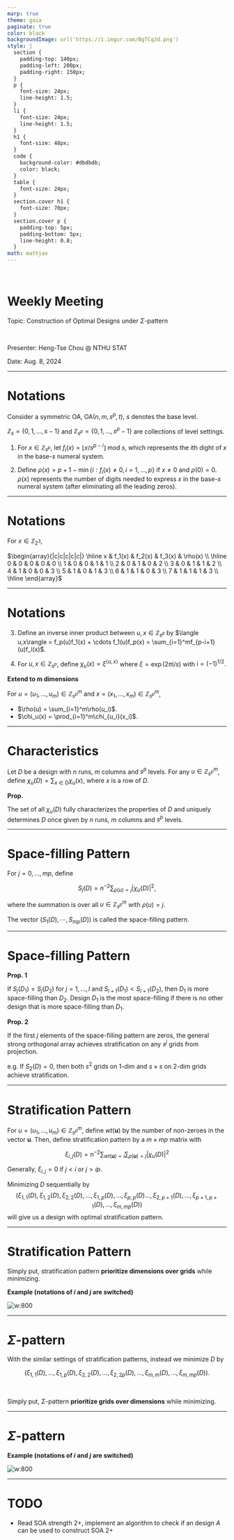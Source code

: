 ```yaml
---
marp: true
theme: gaia
paginate: true
color: black
backgroundImage: url('https://i.imgur.com/BgTCqJd.png')
style: |
  section {
    padding-top: 140px;
    padding-left: 200px;
    padding-right: 150px;
  }
  p {
    font-size: 24px;
    line-height: 1.5;
  } 
  li {
    font-size: 24px;
    line-height: 1.5;
  }
  h1 {
    font-size: 48px;
  }
  code {
    background-color: #dbdbdb;
    color: black;
  }
  table {
    font-size: 24px;
  }
  section.cover h1 {
    font-size: 70px;
  }
  section.cover p {
    padding-top: 5px;
    padding-bottom: 5px;
    line-height: 0.8;
  }
math: mathjax
---
```


<!-- _class: cover -->

<br>

# Weekly Meeting

Topic: Construction of Optimal Designs under $\Sigma$-pattern

<br>

Presenter: Heng-Tse Chou @ NTHU STAT

Date: Aug. 8, 2024

---

# Notations

Consider a symmetric OA, $\text{OA}(n, m, s^p, t)$, $s$ denotes the base level.

$\mathbb{Z}_s = \{0, 1, \dots, s-1\}$ and $\mathbb{Z}_{s^p} = \{0, 1, \dots, s^p-1\}$ are collections of level settings.

1. For $x\in\mathbb{Z}_{s^p}$, let $f_i(x) = \lfloor x/s^{p-i}\rfloor \;\text{mod} \;s$, which represents the $i$th dight of $x$ in the base-$s$ numeral system.

2. Define $\rho(x) = p+1-\min\{i:f_i(x)\neq0,i=1,\dots,p\}$ if $x\neq0$ and $\rho(0)=0$. $\rho(x)$ represents the number of digits needed to express $x$ in the base-$s$ numeral system (after eliminating all the leading zeros).

---

# Notations

For $x \in \mathbb{Z}_{2^3}$,

$\begin{array}{|c|c|c|c|c|}
\hline
x & f_1(x) & f_2(x) & f_3(x) & \rho(x) \\
\hline
0 & 0 & 0 & 0 & 0 \\
1 & 0 & 0 & 1 & 1 \\
2 & 0 & 1 & 0 & 2 \\
3 & 0 & 1 & 1 & 2 \\
4 & 1 & 0 & 0 & 3 \\
5 & 1 & 0 & 1 & 3 \\
6 & 1 & 1 & 0 & 3 \\
7 & 1 & 1 & 1 & 3 \\
\hline
\end{array}$

---

# Notations

3. Define an inverse inner product between $u, x \in\mathbb{Z}_{s^p}$ by
   $\langle u,x\rangle = f_p(u)f_1(x) + \cdots f_1(u)f_p(x) = \sum_{i=1}^mf_{p-i+1}(u)f_i(x)$.

4. For $u, x \in\mathbb{Z}_{s^p}$, define $\chi_u(x) = \xi^{\langle u,x\rangle}$ where $\xi=\exp(2\pi \text{i}/s)$ with $\text{i}=(-1)^{1/2}.$

**Extend to m dimensions**

For $u = (u_1, \dots, u_m)\in\mathbb{Z}^m_{s^p}$ and $x = (x_1, \dots, x_m)\in\mathbb{Z}^m_{s^p}$,

- $\rho(u) = \sum_{i=1}^m\rho(u_i)$.
- $\chi_u(x) = \prod_{i=1}^m\chi_{u_i}(x_i)$.

---

# Characteristics

Let $D$ be a design with $n$ runs, $m$ columns and $s^p$ levels. For any $u \in \mathbb{Z}^m_{s^p}$,
define $\chi_u(D)=\sum_{x\in\text{D}}\chi_u(x)$, where $x$ is a row of $D$.

**Prop.**

The set of all $\chi_u(D)$ fully characterizes the properties of $D$ and uniquely determines $D$ once given by $n$ runs, $m$ columns and $s^p$ levels.

---

# Space-filling Pattern

For $j=0,\dots,mp$, define

$$S_j(D) = n^{-2}\sum_{\rho(u)=j}|\chi_u(D)|^2,$$

where the summation is over all $u \in \mathbb{Z}^m_{s^p}$ with $\rho(u) = j$.

The vector $(S_1(D), \dotsb, S_{mp}(D))$ is called the space-filling pattern.

---

# Space-filling Pattern

**Prop. 1**

If $S_j(D_1) = S_j(D_2)$ for $j = 1, ..., l$ and $S_{l+1}(D_1)<S_{l+1}(D_2)$, then $D_1$ is more space-filling than $D_2$. Design $D_1$ is the most space-filling if there is no other design that is more space-filling than $D_1$.

**Prop. 2**

If the first $j$ elements of the space-filling pattern are zeros, the general strong orthogonal array achieves stratification on any $s^j$ grids from projection.

e.g. If $S_2(D)=0$, then both $s^2$ grids on 1-dim and $s\times s$ on 2-dim grids achieve stratification.

---

# Stratification Pattern

For $u = (u_1, \dots, u_m)\in\mathbb{Z}^m_{s^p}$, define $wt(\textbf{u})$ by the number of non-zeroes in the vector $\textbf{u}$. Then, define stratification pattern by a $m\times mp$ matrix with

$$
\xi_{i,j}(D) = n^{-2}\sum_{wt(\textbf{u})=i}\sum_{\rho(\textbf{u})=j} |\chi_u(D)|^2
$$

Generally, $\xi_{i,j} = 0$ if $j<i$ or $j>ip$.

Minimizing $D$ sequentially by
$$(\xi_{1,1}(D), \xi_{1,2}(D), \xi_{2,2}(D), \dots, \xi_{1,p}(D),\dots, \xi_{p,p}(D) \dots, \xi_{2,p+1}(D), \dots, \xi_{p+1,p+1}(D),\dots, \xi_{m,mp}(D))$$
will give us a design with optimal stratification pattern.

---

# Stratification Pattern

Simply put, stratification pattern **prioritize dimensions over grids** while minimizing.

**Example (notations of $i$ and $j$ are switched)**

![w:800](eg1.png)

---

# $\Sigma$-pattern

With the similar settings of stratification patterns, instead we minimize $D$ by

$$
(\xi_{1,1}(D), \dots, \xi_{1,p}(D), \xi_{2,2}(D), \dots, \xi_{2,2p}(D), \dots, \xi_{m,m}(D),\dots,\xi_{m,mp}(D)).
$$

<br>

Simply put, $\Sigma$-pattern **prioritize grids over dimensions** while minimizing.

---

# $\Sigma$-pattern

**Example (notations of $i$ and $j$ are switched)**

![w:800](eg1.png)

---

# TODO

- Read SOA strength 2+, implement an algorithm to check if an design $A$ can be used to construct SOA 2+
